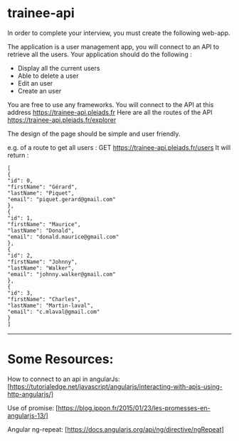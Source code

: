 # trainee-api

In order to complete your interview, you must create the following web-app.

The application is a user management app, you will connect to an API to retrieve all the users. Your application should do the following :

- Display all the current users
- Able to delete a user
- Edit an user
- Create an user

You are free to use any frameworks.
You will connect to the API at this address https://trainee-api.pleiads.fr
Here are all the routes of the API  https://trainee-api.pleiads.fr/explorer

The design of the page should be simple and user friendly.

e.g. of a route to get all users :
GET https://trainee-api.pleiads.fr/users 
It will return :
```
[
{
"id": 0,
"firstName": "Gérard",
"lastName": "Piquet",
"email": "piquet.gerard@gmail.com"
},
{
"id": 1,
"firstName": "Maurice",
"lastName": "Donald",
"email": "donald.maurice@gmail.com"
},
{
"id": 2,
"firstName": "Johnny",
"lastName": "Walker",
"email": "johnny.walker@gmail.com"
},
{
"id": 3,
"firstName": "Charles",
"lastName": "Martin-laval",
"email": "c.mlaval@gmail.com"
}
]
```
***
# Some Resources:
How to connect to an api in angularJs:
[https://tutorialedge.net/javascript/angularjs/interacting-with-apis-using-http-angularjs/]

Use of promise:
[https://blog.ippon.fr/2015/01/23/les-promesses-en-angularjs-13/]

Angular ng-repeat:
[https://docs.angularjs.org/api/ng/directive/ngRepeat]

